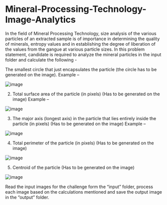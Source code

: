 # Mineral-Processing-Technology-Image-Analytics



In the field of Mineral Processing Technology, size analysis of the various particles of an extracted sample is of importance in determining the quality of minerals, entropy values and in establishing the degree of liberation of the values from the gangue at various particle sizes.
In this problem statement, candidate is required to analyze the mineral particles in the input folder and calculate the following - 

The smallest circle that just encapsulates the particle (the circle has to be generated on the image).
	Example –
 

![image](https://github.com/manishkumar00208/Mineral-Processing-Technology-Image-Analytics/assets/76589863/93a433c2-fefb-4412-a3a3-b6b4cf67f1f4)





2. Total surface area of the particle (in pixels) (Has to be generated on the image)
	Example – 


![image](https://github.com/manishkumar00208/Mineral-Processing-Technology-Image-Analytics/assets/76589863/f922f999-61cd-465a-8676-e9c0998bfd3b)






3. The major axis (longest axis) in the particle that lies entirely inside the particle (in pixels) (Has to be generated on the image)
Example – 



![image](https://github.com/manishkumar00208/Mineral-Processing-Technology-Image-Analytics/assets/76589863/fc388074-06ab-4401-b18d-020926baacaf)



4. Total perimeter of the particle (in pixels) (Has to be generated on the image)



![image](https://github.com/manishkumar00208/Mineral-Processing-Technology-Image-Analytics/assets/76589863/e21c7946-06cb-47b8-9e8f-64863ac20cab)



5. Centroid of the particle (Has to be generated on the image)


![image](https://github.com/manishkumar00208/Mineral-Processing-Technology-Image-Analytics/assets/76589863/f01af9b5-3150-4bf4-af53-f6d70242baac)





Read the input images for the challenge form the “input” folder, process each image based on the calculations mentioned and save the output image in the “output” folder.






